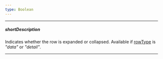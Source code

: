 ```yaml
---
type: Boolean
---
```

---
##### shortDescription
Indicates whether the row is expanded or collapsed. Available if [rowType](/api-reference/10%20UI%20Widgets/dxTreeList/6%20Row/rowType.md '/Documentation/ApiReference/UI_Widgets/dxTreeList/Row/#rowType') is *"data"* or *"detail"*.

---
